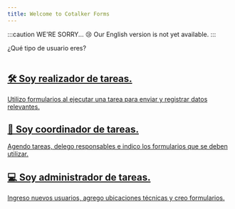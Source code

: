```yaml
---
title: Welcome to Cotalker Forms
---
```



:::caution WE'RE SORRY... 😢
Our English version is not yet available.
:::


<span className="hero__subtitle">¿Qué tipo de usuario eres?</span>
<br/>
<br/>

<div className="container">
<div className="row">

<div className="col col--6 margin-bottom--lg">
<a className="card2 padding--lg cardContainer_qNfC" href="/docs/products/forms/landing/menus/executor">

## 🛠 Soy realizador de tareas.

Utilizo formularios al ejecutar una tarea para enviar y registrar datos relevantes.

</a>
</div>

<div className="col col--6 margin-bottom--lg">
<a className="card2 padding--lg cardContainer_qNfC" href="/docs/products/forms/landing/menus/coordinator">

## 📇 Soy coordinador de tareas.

Agendo tareas, delego responsables e indico los formularios que se deben utilizar.

</a>
</div>

</div>
<div className="row">

<div className="col col--6 margin-bottom--lg">
<a className="card2 padding--lg cardContainer_qNfC" href="/docs/products/forms/landing/menus/admin">

## 💻 Soy administrador de tareas.

Ingreso nuevos usuarios, agrego ubicaciones técnicas y creo formularios.

</a>
</div>

</div>
</div>







